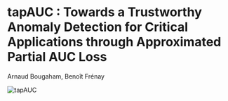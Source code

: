 # tapAUC : Towards a Trustworthy  Anomaly Detection for Critical Applications through Approximated Partial AUC Loss
Arnaud Bougaham, Benoît Frénay

![tapAUC](https://github.com/user-attachments/assets/a219addb-c157-47e0-b8f6-6719396a35e6)
